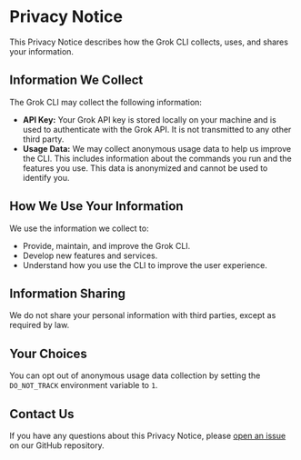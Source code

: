 # Privacy Notice

This Privacy Notice describes how the Grok CLI collects, uses, and shares your information.

## Information We Collect

The Grok CLI may collect the following information:

*   **API Key:** Your Grok API key is stored locally on your machine and is used to authenticate with the Grok API. It is not transmitted to any other third party.
*   **Usage Data:** We may collect anonymous usage data to help us improve the CLI. This includes information about the commands you run and the features you use. This data is anonymized and cannot be used to identify you.

## How We Use Your Information

We use the information we collect to:

*   Provide, maintain, and improve the Grok CLI.
*   Develop new features and services.
*   Understand how you use the CLI to improve the user experience.

## Information Sharing

We do not share your personal information with third parties, except as required by law.

## Your Choices

You can opt out of anonymous usage data collection by setting the `DO_NOT_TRACK` environment variable to `1`.

## Contact Us

If you have any questions about this Privacy Notice, please [open an issue](https://github.com/FariaScripters/grok-cli/issues) on our GitHub repository.
